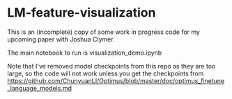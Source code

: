 # LM-feature-visualization
This is an (incomplete) copy of some work in progress code for my upcoming paper with Joshua Clymer. 

The main notebook to run is visualization_demo.ipynb

Note that I've removed model checkpoints from this repo as they are too large, so the code will not work unless you get the checkpoints from https://github.com/ChunyuanLI/Optimus/blob/master/doc/optimus_finetune_language_models.md
